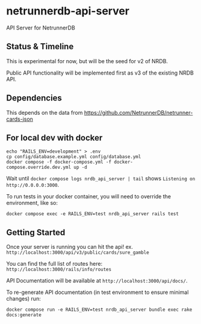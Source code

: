 # netrunnerdb-api-server

API Server for NetrunnerDB

## Status & Timeline

This is experimental for now, but will be the seed for v2 of NRDB.

Public API functionality will be implemented first as v3 of the existing NRDB API.

## Dependencies

This depends on the data from https://github.com/NetrunnerDB/netrunner-cards-json

## For local dev with docker

```
echo "RAILS_ENV=development" > .env
cp config/database.example.yml config/database.yml
docker compose -f docker-compose.yml -f docker-compose.override.dev.yml up -d
```
Wait until `docker compose logs nrdb_api_server | tail` shows `Listening on http://0.0.0.0:3000`.

To run tests in your docker container, you will need to override the environment, like so:
```
docker compose exec -e RAILS_ENV=test nrdb_api_server rails test
```

## Getting Started

Once your server is running you can hit the api!
ex. `http://localhost:3000/api/v3/public/cards/sure_gamble`

You can find the full list of routes here:
`http://localhost:3000/rails/info/routes`

API Documentation will be available at `http://localhost:3000/api/docs/`.

To re-generate API documentation (in test environment to ensure minimal changes) run:
```
docker compose run -e RAILS_ENV=test nrdb_api_server bundle exec rake docs:generate
```
